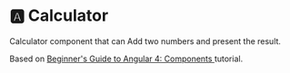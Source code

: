 # 🅰️ Calculator
Calculator component that can Add two numbers and present the result.

Based on [Beginner's Guide to Angular 4: Components
](https://code.tutsplus.com/tutorials/beginners-guide-to-angular-4-components--cms-29674) tutorial.
 
